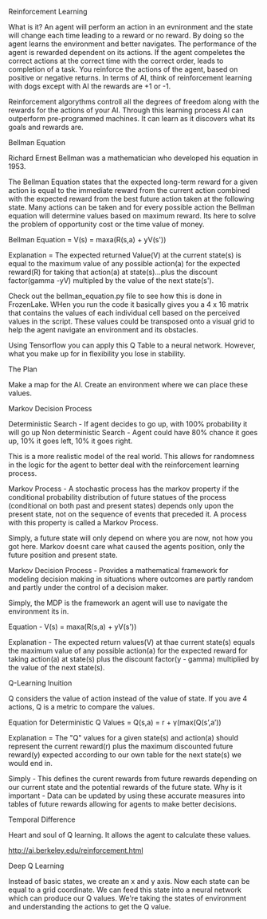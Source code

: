 Reinforcement Learning 

What is it? An agent will perform an action in an evnironment and the state will change each time leading to a reward or no reward. By doing so
the agent learns the environment and better navigates. The performance of the agent is rewarded dependent on its actions. If the agent compeletes
the correct actions at the correct time with the correct order, leads to completion of a task. You reinforce the actions of the agent,
based on positive or negative returns. In terms of AI, think of reinforcement learning with dogs except with AI the rewards are +1 or -1.

Reinforcement algorythms controll all the degrees of freedom along with the rewards for the actions of your AI. Through this learning process
AI can outperform pre-programmed machines. It can learn as it discovers what its goals and rewards are. 






Bellman Equation

Richard Ernest Bellman was a mathematician who developed his equation in 1953. 

The Bellman Equation states that the expected long-term reward for a given action is equal to the immediate reward from the current action combined with the expected reward from the best future action taken at the following state. Many actions can be taken and for every possible action the Bellman equation will determine values based on maximum reward. Its here to solve the problem of opportunity cost or the time value of money.

Bellman Equation = V(s) = maxa(R(s,a) + yV(s'))

Explanation = The expected returned Value(V) at the current state(s) is equal to the maximum value of any possible action(a) for the expected reward(R) for taking that action(a) at state(s)...plus the discount factor(gamma -yV) multipled by the value of the next state(s').

Check out the bellman_equation.py file to see how this is done in FrozenLake. WHen you run the code it basically gives you a 4 x 16 matrix that contains the values of each individual cell based on the perceived values in the script. These values could be transposed onto a visual grid to help the agent navigate an environment and its obstacles. 

Using Tensorflow you can apply this Q Table to a neural network. However, what you make up for in flexibility you lose in stability. 






The Plan

Make a map for the AI. Create an environment where we can place these values. 







Markov Decision Process

Deterministic Search - If agent decides to go up, with 100% probability it will go up
Non deterministic Search - Agent could have 80% chance it goes up, 10% it goes left, 10% it goes right. 

This is a more realistic model of the real world. This allows for randomness in the logic for the agent to better deal with the reinforcement learning process. 

Markov Process - A stochastic process has the markov property if the conditional probability distribution of future statues of the process (conditional on both past and present states) depends only upon the present state, not on the sequence of events that preceded it. A process with this property is called a Markov Process. 

Simply, a future state will only depend on where you are now, not how you got here. Markov doesnt care what caused the agents position, only the future position and present state.  

Markov Decision Process - Provides a mathematical framework for modeling decision making in situations where outcomes are partly random and partly under the control of a decision maker.

Simply, the MDP is the framework an agent will use to navigate the environment its in. 

Equation - V(s) = maxa(R(s,a) + yV(s'))

Explanation - The expected return values(V) at thae current state(s) equals the maximum value of any possible action(a) for the expected reward for taking action(a) at state(s) plus the discount factor(y - gamma) multiplied by the value of the next state(s).






Q-Learning Inuition

Q considers the value of action instead of the value of state. If you ave 4 actions, Q is a metric to compare the values. 

Equation for Deterministic Q Values = Q(s,a) = r + γ(max(Q(s’,a’))

Explanation = The "Q" values for a given state(s) and action(a) should represent the current reward(r) plus the maximum discounted future reward(y)
            expected according to our own table  for the next state(s) we would end in.

Simply - This defines the curent rewards from future rewards depending on our current state and the potential rewards of the future state. 
Why is it important - Data can be updated by using these accurate measures into tables of future rewards allowing for agents to make better decisions.






Temporal Difference

Heart and soul of Q learning. It allows the agent to calculate these values.





http://ai.berkeley.edu/reinforcement.html




Deep Q Learning

Instead of basic states, we create an x and y axis. Now each state can be equal to a grid coordinate. We can feed this state into a neural network which can produce our Q values. We're taking the states of environment and understanding the actions to get the Q value. 


